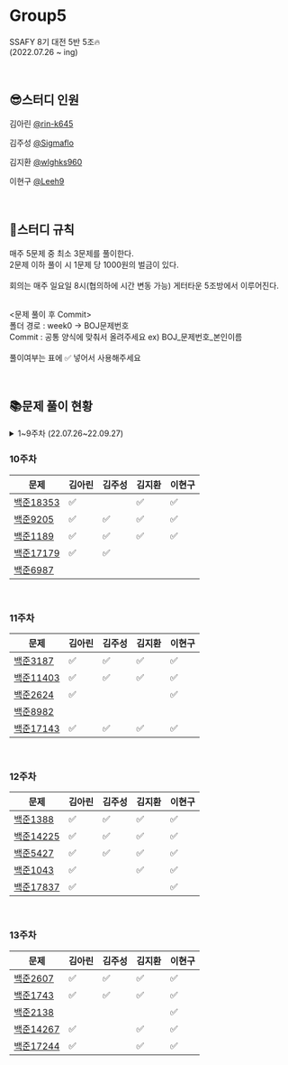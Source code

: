# Group5
SSAFY 8기 대전 5반 5조🔥
<br>
(2022.07.26 ~ ing)

&nbsp; 

## 😎스터디 인원
김아린 [@rin-k645](https://github.com/rin-k645)

김주성 [@Sigmaflo](https://github.com/Sigmaflo)

김지환 [@wlghks960](https://github.com/wlghks960)

이현구 [@Leeh9](https://github.com/Leeh9)

&nbsp;

## 📃스터디 규칙

매주 5문제 중 최소 3문제를 풀이한다.
<br>
2문제 이하 풀이 시 1문제 당 1000원의 벌금이 있다.
<br><br>
회의는 매주 일요일 8시(협의하에 시간 변동 가능) 게터타운 5조방에서 이루어진다.

<br>
<문제 풀이 후 Commit>
<br>
폴더 경로 : week0 -> BOJ문제번호
<br>
Commit : 공통 양식에 맞춰서 올려주세요 ex) BOJ_문제번호_본인이름
<br><br>
풀이여부는 표에 ✅ 넣어서 사용해주세요

&nbsp;

## 📚문제 풀이 현황

<details>
<summary>
 1~9주차 (22.07.26~22.09.27)
</summary>

### 1주차
|문제|김아린|김주성|김지환|이현구|
|------|------|------|------|------|
|[백준1100](https://www.acmicpc.net/problem/1100)|  ✅  |  ✅  |  ✅    |  ✅ |
|[백준1059](https://www.acmicpc.net/problem/1059)|       |  ✅  |       |  ✅ |
|[백준1051](https://www.acmicpc.net/problem/1051)|  ✅  |  ✅  |  ✅   |  ✅ |
|[백준2468](https://www.acmicpc.net/problem/2468)|  ✅  |  ✅  |  ✅   |  ✅ |
|[백준2573](https://www.acmicpc.net/problem/2573)|       |  ✅  |       |  ✅ |

&nbsp;

### 2주차
|문제|김아린|김주성|김지환|이현구|
|------|------|------|------|------|
|[백준2563](https://www.acmicpc.net/problem/2563)|  ✅  |  ✅  |  ✅   |  ✅   |
|[백준2304](https://www.acmicpc.net/problem/2304)|  ✅  |  ✅  |   ✅   |  ✅   |
|[백준2630](https://www.acmicpc.net/problem/2630)|  ✅  |  ✅  |  ✅   |   ✅  |
|[백준1931](https://www.acmicpc.net/problem/1931)|  ✅  |  ✅  |  ✅   |  ✅   |
|[백준2206](https://www.acmicpc.net/problem/2206)|     |  ✅  |     |     |

&nbsp;

### 3주차
|문제|김아린|김주성|김지환|이현구|
|------|------|------|------|------|
|[백준1193](https://www.acmicpc.net/problem/1193)   | ✅ | ✅ | ✅  | ✅ |  
|[백준16922](https://www.acmicpc.net/problem/16922) | ✅ | ✅ | ✅  | ✅ |
|[백준1213](https://www.acmicpc.net/problem/1213)   | ✅ | ✅ |  ✅   | ✅ |
|[백준2178](https://www.acmicpc.net/problem/2178)   | ✅ | ✅ | ✅  | ✅ |
|[백준3425](https://www.acmicpc.net/problem/3425)   |    | ✅ |    |    |

&nbsp;

### 4주차
|문제|김아린|김주성|김지환|이현구|
|------|------|------|------|------|
|[백준17608](https://www.acmicpc.net/problem/17608) | ✅ | ✅ | ✅ | ✅ |  
|[백준2960](https://www.acmicpc.net/problem/2960)   | ✅ | ✅ | ✅ | ✅ |
|[백준2290](https://www.acmicpc.net/problem/2290)   | ✅ | ✅ | ✅ | ✅ |
|[백준11286](https://www.acmicpc.net/problem/11286) | ✅ | ✅ | ✅  | ✅ |
|[백준2447](https://www.acmicpc.net/problem/2447)   | ✅ | ✅ |✅ | ✅ |

&nbsp;

### 5주차
|문제|김아린|김주성|김지환|이현구|
|------|------|------|------|------|
|[백준2596](https://www.acmicpc.net/problem/2596)   | ✅ | ✅ |   ✅  | ✅ |  
|[백준18429](https://www.acmicpc.net/problem/18429) | ✅ | ✅ | ✅ | ✅|  
|[백준16918](https://www.acmicpc.net/problem/16918) |     | ✅ | ✅ | ✅ |
|[백준17142](https://www.acmicpc.net/problem/17142) | ✅ | ✅ |  ✅  | ✅ |
|[백준16235](https://www.acmicpc.net/problem/16235) | ✅ |  | ✅   | ✅ |

&nbsp;

### 6주차
|문제|김아린|김주성|김지환|이현구|최정온
|------|------|------|------|------|------|
|[백준10162](https://www.acmicpc.net/problem/10162) | ✅ | ✅ | ✅ | ✅|✅|
|[백준9372](https://www.acmicpc.net/problem/9372)   | ✅ | ✅ | ✅ | ✅  |✅|
|[백준10025](https://www.acmicpc.net/problem/10025) | ✅ | ✅ | ✅ |✅ |✅|
|[백준2922](https://www.acmicpc.net/problem/2922)   |    |    |   |   |   |
|[백준2917](https://www.acmicpc.net/problem/2917)   |    |    |   |   |   |

&nbsp;

### 7주차
|문제|김아린|김주성|김지환|이현구|최정온
|------|------|------|------|------|------|
|[백준9655](https://www.acmicpc.net/problem/9655)   | ✅ | ✅ |✅  | ✅ |✅|
|[백준20363](https://www.acmicpc.net/problem/20363) | ✅ | ✅ |✅  |✅  |✅|
|[백준2310](https://www.acmicpc.net/problem/2310)   | ✅ |  |  | ✅ |✅|
|[백준22116](https://www.acmicpc.net/problem/22116) | ✅ |  |✅  | ✅ |  |
|[백준15997](https://www.acmicpc.net/problem/15997) |    |  |  |  |  |

&nbsp;

### 8주차
|문제|김아린|김주성|김지환|이현구|최정온
|------|------|------|------|------|------|
|[백준1764](https://www.acmicpc.net/problem/1764)   | ✅ | ✅ | ✅ | ✅ |✅|
|[백준11387](https://www.acmicpc.net/problem/11387) | ✅ | ✅ |✅  | ✅ |  |
|[백준1325](https://www.acmicpc.net/problem/1325)   | ✅ | ✅ |    |     |  |
|[백준17070](https://www.acmicpc.net/problem/17070) | ✅ |    |    | ✅ |  |
|[백준1504](https://www.acmicpc.net/problem/1504)   | ✅ |    |✅  | ✅ |  |

### 9주차
|문제|김아린|김주성|김지환|이현구|최정온
|------|------|------|------|------|------|
|[백준2579](https://www.acmicpc.net/problem/2579)   |✅  |  | ✅ |  |  |
|[백준17086](https://www.acmicpc.net/problem/17086) |✅ | ✅ |  |✅  |  |
|[백준2805](https://www.acmicpc.net/problem/2805)   |✅  | ✅ | ✅ |✅  |  |
|[백준2660](https://www.acmicpc.net/problem/2660)   |  |  | ✅ |✅  |  |
|[백준18428](https://www.acmicpc.net/problem/18428) |  | ✅ |  |✅  |  |

&nbsp;
 
 </details>
 
 ### 10주차
|문제|김아린|김주성|김지환|이현구|
|------|------|------|------|------|
|[백준18353](https://www.acmicpc.net/problem/18353) |✅|  |✅|✅|  
|[백준9205](https://www.acmicpc.net/problem/9205)   |✅|✅|✅|✅|  
|[백준1189](https://www.acmicpc.net/problem/1189)   |✅|✅|✅|✅|  
|[백준17179](https://www.acmicpc.net/problem/17179) |✅|✅|  |  |  
|[백준6987](https://www.acmicpc.net/problem/6987)   |  |  |  |  |  

&nbsp;

 ### 11주차
|문제|김아린|김주성|김지환|이현구|
|------|------|------|------|------|
|[백준3187](https://www.acmicpc.net/problem/3187)   |✅|✅| ✅ |✅  |  
|[백준11403](https://www.acmicpc.net/problem/11403) |✅|✅| ✅ |✅  |  
|[백준2624](https://www.acmicpc.net/problem/2624)   |✅ |  |  |✅  |  
|[백준8982](https://www.acmicpc.net/problem/8982)   |  |  |  |  |  
|[백준17143](https://www.acmicpc.net/problem/17143) |✅|✅|✅| ✅ |  

&nbsp;

 ### 12주차
|문제|김아린|김주성|김지환|이현구|
|------|------|------|------|------|
|[백준1388](https://www.acmicpc.net/problem/1388)   |✅|✅|✅|✅|  
|[백준14225](https://www.acmicpc.net/problem/14225) |✅|✅|✅|✅|  
|[백준5427](https://www.acmicpc.net/problem/5427)   |✅|✅|✅|✅|  
|[백준1043](https://www.acmicpc.net/problem/1043)   |✅|  |✅|✅|  
|[백준17837](https://www.acmicpc.net/problem/17837) |✅|  |  |✅|  

&nbsp;

 ### 13주차
|문제|김아린|김주성|김지환|이현구|
|------|------|------|------|------|
|[백준2607](https://www.acmicpc.net/problem/2607)   |✅|✅|✅ |✅|  
|[백준1743](https://www.acmicpc.net/problem/1743)   |✅|✅|✅ |✅|  
|[백준2138](https://www.acmicpc.net/problem/2138)   |  | | |✅|  
|[백준14267](https://www.acmicpc.net/problem/14267) |✅| |✅ |✅|  
|[백준17244](https://www.acmicpc.net/problem/17244) |✅| |✅ |✅|  

&nbsp;
